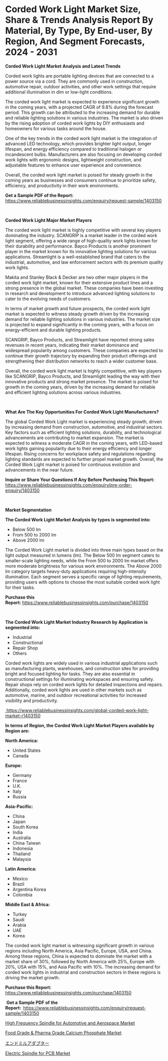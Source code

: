 <p><h1>Corded Work Light Market Size, Share & Trends Analysis Report By Material, By Type, By End-user, By Region, And Segment Forecasts, 2024 - 2031</h1></p><p><strong>Corded Work Light Market Analysis and Latest Trends</strong></p>
<p><p>Corded work lights are portable lighting devices that are connected to a power source via a cord. They are commonly used in construction, automotive repair, outdoor activities, and other work settings that require additional illumination in dim or low-light conditions. </p><p>The corded work light market is expected to experience significant growth in the coming years, with a projected CAGR of 9.8% during the forecast period. This growth can be attributed to the increasing demand for durable and reliable lighting solutions in various industries. The market is also driven by the rising adoption of corded work lights by DIY enthusiasts and homeowners for various tasks around the house.</p><p>One of the key trends in the corded work light market is the integration of advanced LED technology, which provides brighter light output, longer lifespan, and energy efficiency compared to traditional halogen or incandescent bulbs. Manufacturers are also focusing on developing corded work lights with ergonomic designs, lightweight construction, and adjustable features to enhance user experience and convenience.</p><p>Overall, the corded work light market is poised for steady growth in the coming years as businesses and consumers continue to prioritize safety, efficiency, and productivity in their work environments.</p></p>
<p><strong>Get a Sample PDF of the Report:&nbsp;</strong> <a href="https://www.reliablebusinessinsights.com/enquiry/request-sample/1403150">https://www.reliablebusinessinsights.com/enquiry/request-sample/1403150</a></p>
<p>&nbsp;</p>
<p><strong>Corded Work Light Major Market Players</strong></p>
<p><p>The corded work light market is highly competitive with several key players dominating the industry. SCANGRIP is a market leader in the corded work light segment, offering a wide range of high-quality work lights known for their durability and performance. Bayco Products is another prominent player in the market known for its innovative lighting solutions for various applications. Streamlight is a well-established brand that caters to the industrial, automotive, and law enforcement sectors with its premium quality work lights.</p><p>Makita and Stanley Black & Decker are two other major players in the corded work light market, known for their extensive product lines and a strong presence in the global market. These companies have been investing in research and development to introduce advanced lighting solutions to cater to the evolving needs of customers.</p><p>In terms of market growth and future prospects, the corded work light market is expected to witness steady growth driven by the increasing demand for reliable lighting solutions in various industries. The market size is projected to expand significantly in the coming years, with a focus on energy-efficient and durable lighting products.</p><p>SCANGRIP, Bayco Products, and Streamlight have reported strong sales revenues in recent years, indicating their market dominance and widespread popularity among customers. These companies are expected to continue their growth trajectory by expanding their product offerings and strengthening their distribution networks to reach a wider customer base.</p><p>Overall, the corded work light market is highly competitive, with key players like SCANGRIP, Bayco Products, and Streamlight leading the way with their innovative products and strong market presence. The market is poised for growth in the coming years, driven by the increasing demand for reliable and efficient lighting solutions across various industries.</p></p>
<p>&nbsp;</p>
<p><strong>What Are The Key Opportunities For Corded Work Light Manufacturers?</strong></p>
<p><p>The global Corded Work Light market is experiencing steady growth, driven by increasing demand from construction, automotive, and industrial sectors. Key factors such as efficient lighting solutions, durability, and technological advancements are contributing to market expansion. The market is expected to witness a moderate CAGR in the coming years, with LED-based work lights gaining popularity due to their energy efficiency and longer lifespan. Rising concerns for workplace safety and regulations regarding lighting standards are expected to further propel market growth. Overall, the Corded Work Light market is poised for continuous evolution and advancements in the near future.</p></p>
<p><strong>Inquire or Share Your Questions If Any Before Purchasing This Report:</strong> <a href="https://www.reliablebusinessinsights.com/enquiry/pre-order-enquiry/1403150">https://www.reliablebusinessinsights.com/enquiry/pre-order-enquiry/1403150</a></p>
<p>&nbsp;</p>
<p><strong>Market Segmentation</strong></p>
<p><strong>The Corded Work Light Market Analysis by types is segmented into:</strong></p>
<p><ul><li>Below 500 lm</li><li>From 500 to 2000 lm</li><li>Above 2000 lm</li></ul></p>
<p><p>The Corded Work Light market is divided into three main types based on the light output measured in lumens (lm). The Below 500 lm segment caters to smaller-scale lighting needs, while the From 500 to 2000 lm market offers more moderate brightness for various work environments. The Above 2000 lm category targets heavy-duty applications requiring high-intensity illumination. Each segment serves a specific range of lighting requirements, providing users with options to choose the most suitable corded work light for their tasks.</p></p>
<p><strong>Purchase this Report:&nbsp;</strong><a href="https://www.reliablebusinessinsights.com/purchase/1403150">https://www.reliablebusinessinsights.com/purchase/1403150</a></p>
<p>&nbsp;</p>
<p><strong>The Corded Work Light Market Industry Research by Application is segmented into:</strong></p>
<p><ul><li>Industrial</li><li>Constructional</li><li>Repair Shop</li><li>Others</li></ul></p>
<p><p>Corded work lights are widely used in various industrial applications such as manufacturing plants, warehouses, and construction sites for providing bright and focused lighting for tasks. They are also essential in constructional settings for illuminating workspaces and ensuring safety. Repair shops rely on corded work lights for detailed inspections and repairs. Additionally, corded work lights are used in other markets such as automotive, marine, and outdoor recreational activities for increased visibility and productivity.</p></p>
<p><a href="https://www.reliablebusinessinsights.com/global-corded-work-light-market-r1403150">&nbsp;https://www.reliablebusinessinsights.com/global-corded-work-light-market-r1403150</a></p>
<p><strong>In terms of Region, the Corded Work Light Market Players available by Region are:</strong></p>
<p>
    <p> <strong> North America: </strong>
        <ul>
            <li>United States</li>
            <li>Canada</li>
        </ul>
        </p> 
    <p> <strong> Europe: </strong>
        <ul>
            <li>Germany</li>
            <li>France</li>
            <li>U.K.</li>
            <li>Italy</li>
            <li>Russia</li>
        </ul>
        </p> 
    <p> <strong> Asia-Pacific: </strong>
        <ul>
            <li>China</li>
            <li>Japan</li>
            <li>South Korea</li>
            <li>India</li>
            <li>Australia</li>
            <li>China Taiwan</li>
            <li>Indonesia</li>
            <li>Thailand</li>
            <li>Malaysia</li>
        </ul>
        </p> 
    <p> <strong> Latin America: </strong>
        <ul>
            <li>Mexico</li>
            <li>Brazil</li>
            <li>Argentina Korea</li>
            <li>Colombia</li>
        </ul>
        </p> 
    <p> <strong> Middle East & Africa: </strong>
        <ul>
            <li>Turkey</li>
            <li>Saudi</li>
            <li>Arabia</li>
            <li>UAE</li>
            <li>Korea</li>
        </ul>
    </p>
    </p>
<p><p>The corded work light market is witnessing significant growth in various regions including North America, Asia Pacific, Europe, USA, and China. Among these regions, China is expected to dominate the market with a market share of 30%, followed by North America with 25%, Europe with 20%, USA with 15%, and Asia Pacific with 10%. The increasing demand for corded work lights in industrial and construction sectors in these regions is driving the market growth.</p></p>
<p><strong>Purchase this Report: </strong><a href="https://www.reliablebusinessinsights.com/purchase/1403150">https://www.reliablebusinessinsights.com/purchase/1403150</a></p>
<p>&nbsp;<strong>Get a Sample PDF of the Report:&nbsp;&nbsp;</strong><a href="https://www.reliablebusinessinsights.com/enquiry/request-sample/1403150">https://www.reliablebusinessinsights.com/enquiry/request-sample/1403150</a></p>
<p><strong></strong></p>
<p><p><a href="https://medium.com/@felipestehr/insights-into-the-high-frequency-spindle-for-automotive-and-aerospace-market-size-which-is-016e3eb5f996">High Frequency Spindle for Automotive and Aerospace Market</a></p><p><a href="https://issuu.com/reportprime-2/docs/food-grade-pharma-grade-calcium-phosphate-market-s">Food Grade & Pharma Grade Calcium Phosphate Market</a></p><p><a href="https://github.com/pepo3k/Market-Research-Report-List-2/blob/main/2022975185655.md">エンドミルアダプター</a></p><p><a href="https://medium.com/@babymorar/market-forecast-global-electric-spindle-for-pcb-trends-and-impact-analysis-2024-2031-by-9324d0029cd7">Electric Spindle for PCB Market</a></p></p>